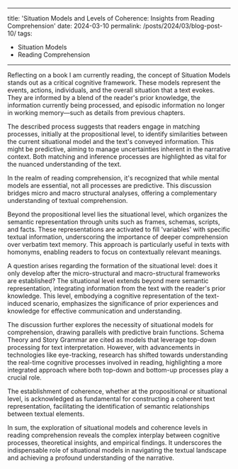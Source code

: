 
---
title: 'Situation Models and Levels of Coherence: Insights from Reading Comprehension'
date: 2024-03-10
permalink: /posts/2024/03/blog-post-10/
tags:
- Situation Models 
- Reading Comprehension
---

Reflecting on a book I am currently reading, the concept of Situation Models stands out as a critical cognitive framework. These models represent the events, actions, individuals, and the overall situation that a text evokes. They are informed by a blend of the reader's prior knowledge, the information currently being processed, and episodic information no longer in working memory—such as details from previous chapters.

The described process suggests that readers engage in matching processes, initially at the propositional level, to identify similarities between the current situational model and the text's conveyed information. This might be predictive, aiming to manage uncertainties inherent in the narrative context. Both matching and inference processes are highlighted as vital for the nuanced understanding of the text.

In the realm of reading comprehension, it's recognized that while mental models are essential, not all processes are predictive. This discussion bridges micro and macro structural analyses, offering a complementary understanding of textual comprehension.

Beyond the propositional level lies the situational level, which organizes the semantic representation through units such as frames, schemas, scripts, and facts. These representations are activated to fill 'variables' with specific textual information, underscoring the importance of deeper comprehension over verbatim text memory. This approach is particularly useful in texts with homonyms, enabling readers to focus on contextually relevant meanings.

A question arises regarding the formation of the situational level: does it only develop after the micro-structural and macro-structural frameworks are established? The situational level extends beyond mere semantic representation, integrating information from the text with the reader's prior knowledge. This level, embodying a cognitive representation of the text-induced scenario, emphasizes the significance of prior experiences and knowledge for effective communication and understanding.

The discussion further explores the necessity of situational models for comprehension, drawing parallels with predictive brain functions. Schema Theory and Story Grammar are cited as models that leverage top-down processing for text interpretation. However, with advancements in technologies like eye-tracking, research has shifted towards understanding the real-time cognitive processes involved in reading, highlighting a more integrated approach where both top-down and bottom-up processes play a crucial role.

The establishment of coherence, whether at the propositional or situational level, is acknowledged as fundamental for constructing a coherent text representation, facilitating the identification of semantic relationships between textual elements.

In sum, the exploration of situational models and coherence levels in reading comprehension reveals the complex interplay between cognitive processes, theoretical insights, and empirical findings. It underscores the indispensable role of situational models in navigating the textual landscape and achieving a profound understanding of the narrative.